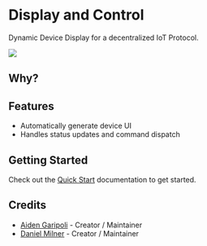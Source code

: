 # Display and Control

Dynamic Device Display for a decentralized IoT Protocol.

[![](https://jitpack.io/v/aidengaripoli/dynamic-device-display.svg)](https://jitpack.io/#aidengaripoli/dynamic-device-display)

## Why?



## Features

- Automatically generate device UI
- Handles status updates and command dispatch

## Getting Started

Check out the [Quick Start](https://aidengaripoli.github.io/dynamic-device-display/#/quick-start) documentation to get started.

## Credits
- [Aiden Garipoli](https://github.com/aidengaripoli) - Creator / Maintainer
- [Daniel Milner](https://github.com/DanMilner) - Creator / Maintainer

